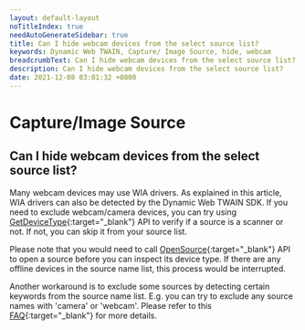 ```yaml
---
layout: default-layout
noTitleIndex: true
needAutoGenerateSidebar: true
title: Can I hide webcam devices from the select source list?
keywords: Dynamic Web TWAIN, Capture/ Image Source, hide, webcam
breadcrumbText: Can I hide webcam devices from the select source list?
description: Can I hide webcam devices from the select source list?
date: 2021-12-08 03:01:32 +0800
---
```


# Capture/Image Source

## Can I hide webcam devices from the select source list?

Many webcam devices may use WIA drivers. As explained in this article, WIA drivers can also be detected by the Dynamic Web TWAIN SDK. If you need to exclude webcam/camera devices, you can try using [GetDeviceType](/_articles/info/api/WebTwain_Acquire.md#getdevicetype){:target="_blank"} API to verify if a source is a scanner or not. If not, you can skip it from your source list.

Please note that you would need to call [OpenSource](/_articles/info/api/WebTwain_Acquire.md#opensource){:target="_blank"} API to open a source before you can inspect its device type. If there are any offline devices in the source name list, this process would be interrupted.

Another workaround is to exclude some sources by detecting certain keywords from the source name list. E.g. you can try to exclude any source names with 'camera' or 'webcam'. Please refer to this [FAQ](/_articles/faq/hide-offline-scanners-from-source-list.md){:target="_blank"} for more details.

